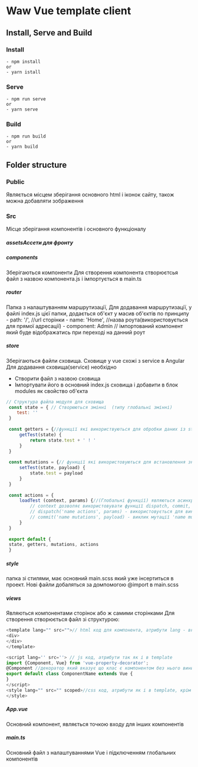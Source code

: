 # Waw Vue template client

## Install, Serve and Build 
### Install
	- npm install
	or
	- yarn istall
### Serve
	- npm run serve
	or
	- yarn serve
### Build
	- npm run build
	or
	- yarn build


## Folder structure

### Public
Являється місцем зберігання основного html і іконок сайту, також можна добавляти зображення
### Src 
Місце зберігання компонентів і основного функціоналу
##### assetsАссети для фронту
##### components
Зберігаються компоненти
	Для створення компонента створюєтсья файл з назвою компонента.js і імпортується в main.ts 
##### router
Папка з налаштуванням маршрутизації,
	Для додавання маршрутизації, у файлі index.js цієї папки, додається об'єкт у масив об'єктів по принципу
	 - path: '/', //url сторінки
	 - name: 'Home', //назва роута(використовується для прямої адресації)
	 - component: Admin // імпортований компонент який буде відображатись при переході на данний роут
##### store
Зберігаються файли сховища. Сховище у vue схожі з service в Angular
Для додавання сховища(service) необхідно
- Створити файл з назвою сховища
- Імпортувати його в основний index.js сховища і добавити в блок modules як свойство об'єкта
```javascript
// Структура файла модуля для сховища 
 const state = { // Створюються змінні  (типу глобальні змінні)
	test: ''
 }
 
 const getters = {//функції які використвуються для обробки даних із state
	 getTest(state) {
		 return state.test + ' ! '
	 }
 }
 
 const mutations = {// функції які використовуються для встановлення значень state, тому що зміна state напряму являється поганим тоном
	 setTest(state, payload) {
		 state.test = payload
	 }
 }
 
 const actions = {
	 loadTest (context, params) {//(Глобальні функції) являються асинхроними функціями, зачасту використовуються для звязку з сервером і отриманням данних, повертають Promise
		 // context дозволяє використовувати функції dispatch, commit, і значення state
		 // dispatch('name actions', params) - використовується для виклику екшена(функції) 'name actions' з параметрами params
		 // commit('name mutations', payload) - виклик мутації 'name mutations' з параметром payload
	 }
 }
 
 export default {
 state, getters, mutations, actions
 }
```
##### style
папка зі стилями, має основний main.scss який уже інсертиться в проект. Нові файли добаляться за домпомогою @import в main.scss

##### views
Являються компонентами сторінок або ж самими сторінками
Для створення створюється файл зі структурою: 
```javascript
<template lang="" src="">// html код для компонента, атрибути lang - вказує яким шаблонізатором оброблювати html, src - указуєьбся шлях до окремого файлу з html
<div>
</div>
</template>

<script lang='' src=''> // js код, атрибути так як і в template
import {Component, Vue} from 'vue-property-decorator';
@Component //декоратор який вказує що клас є компонентом без нього виникають помилки імпорту також прописуються хуки життєвого циклу
export default class ComponentName extends Vue {
}
</script>
<style lang="" src="" scoped>//css код, атрибути як і в template, крім scoped вказує на використання стилів локальних для данного компонента
</style>
```
##### App.vue
Основний компонент, являється точкою входу для інших компонентів

##### main.ts
Основний файл з налаштуваннями Vue і підключенням глобальних компонентів
